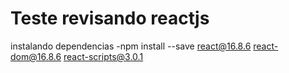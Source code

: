 # Teste revisando reactjs

instalando dependencias 
-npm install --save  react@16.8.6 react-dom@16.8.6 react-scripts@3.0.1